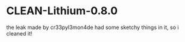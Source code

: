 # CLEAN-Lithium-0.8.0
the leak made by cr33pyl3mon4de had some sketchy things in it, so i cleaned it!
